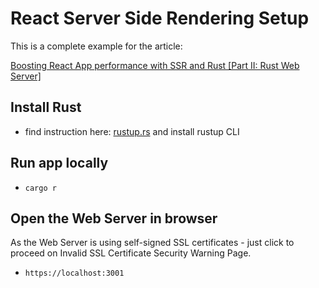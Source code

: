 # React Server Side Rendering Setup

This is a complete example for the article:  

[Boosting React App performance with SSR and Rust [Part II: Rust Web Server]](https://pagespeed.green/blog/how-to-improve-react-app-performance-with-ssr-and-rust-part-ii-rust-web-server)

## Install Rust

- find instruction here: [rustup.rs](https://rustup.rs) and install rustup CLI

## Run app locally

- `cargo r`

## Open the Web Server in browser

As the Web Server is using self-signed SSL certificates - just click to proceed on Invalid SSL Certificate Security Warning Page.

- `https://localhost:3001`
